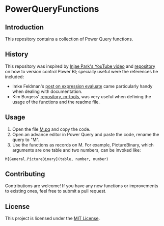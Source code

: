 # PowerQueryFunctions
## Introduction
This repository contains a collection of Power Query functions.

## History
This repository was inspired by [Injae Park's YouTube video](https://www.youtube.com/watch?v=GXFxiEVAmfI) and [repository](https://github.com/PowerBIPark/PowerBI_MQueryTest) on how to version control Power BI; specially useful were the references he included: 

- Imke Feldman's [post on expression evaluate](https://www.thebiccountant.com/2018/05/17/automatically-create-function-record-for-expression-evaluate-in-power-bi-and-power-query/) came particularly handy when dealing with documentation. 
- Kim Burgess' [repository, m-tools,](https://www.thebiccountant.com/2018/05/17/automatically-create-function-record-for-expression-evaluate-in-power-bi-and-power-query/) was very useful when defining the usage of the functions and the readme file.

## Usage
1. Open the file [M.pq](M.pq) and copy the code.
2. Open an advance editor in Power Query and paste the code, rename the query to "M".
3. Use the functions as records on M. For example, PictureBinary, which arguments are one table and two numbers, can be invoked like: 

`M[General.PictureBinary](table, number, number)`

## Contributing
Contributions are welcome! If you have any new functions or improvements to existing ones, feel free to submit a pull request.

## License
This project is licensed under the [MIT License](LICENSE).
